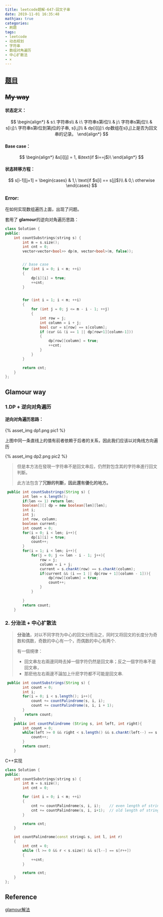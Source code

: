 ```yaml
---
title: leetcode题解-647-回文子串
date: 2019-11-01 16:35:48
mathjax: true
categories:
- 刷题
tags: 
- leetcode
- 动态规划
- 字符串
- 数组对角遍历
- 中心扩散法
- ×
---
```




## [题目](https://leetcode-cn.com/problems/palindromic-substrings/)



## ~~My way~~

#### 状态定义：

$$
\begin{align*}
& s:\ 字符串s\\
& i:\ 字符串s第i位\\
& j:\ 字符串s第j位\\
& s[i:j]:\ 字符串s第i位到第j位的子串, s[i,j]\\
& dp[i][j]:\ dp数组在s[i,j]上是否为回文串的记录。
\end{align*}
$$

#### Base case：

$$
\begin{align*}
&s[i][j] = 1, &\text{if $i==j$}\ 
\end{align*}
$$



#### 状态转移方程：

$$
s[i-1][j+1] = 
\begin{cases}
& 1,\ \text{if $s[i] == s[j]$}\\
& 0,\ otherwise
\end{cases}
$$



### Error:

在如何实现数组遍历上面，出现了问题。

套用了 **glamour**的逆向对角遍历思路：

```C++
class Solution {
public:
    int countSubstrings(string s) {
        int m = s.size();
        int cnt = 0;
        vector<vector<bool>> dp(m, vector<bool>(m, false));


        // base case
        for (int i = 0; i < m; ++i)
        {
            dp[i][i] = true;
            ++cnt;
        }


        for (int i = 1; i < m; ++i)
        {
            for (int j = 0; j <= m - i - 1; ++j)
            {
                int row = j;
                int column = i + j;
                bool cur = s[row] == s[column];
                if (cur && (i == 1 || dp[row+1][column-1]))
                {
                    dp[row][column] = true;
                    ++cnt;
                }
            }
        }

        return cnt;
    }
};
```



## Glamour way

### 1.DP + 逆向对角遍历

#### 逆向对角遍历思路：

{% asset_img dp1.png pic1 %}

上图中同一条直线上的值有前者依赖于后者的关系，因此我们应该以对角线方向遍历

{% asset_img dp2.png pic2 %}

> 但是本方法在發現一字符串不是回文串后，仍然對包含其的字符串進行回文判斷。
>
> 此方法包含了**冗餘的判斷，因此還有優化的地方。**

```java
 public int countSubstrings(String s) {
        int len = s.length();
        if(len <= 1) return len;
        boolean[][] dp = new boolean[len][len];
        int i;
        int j;
        int row, column;
        boolean current;
        int count = 0;
        for(i = 0; i < len; i++){
            dp[i][i] = true;
            count++;
        }
        for(i = 1; i < len; i++){
            for(j = 0; j <= len - i - 1; j++){
                row = j;
                column = i + j;
                current = s.charAt(row) == s.charAt(column);
                if(current && (i == 1 || dp[row + 1][column - 1])){
                    dp[row][column] = true;
                    count++;
                }
            }
           
        }
        return count;
    }

```



### 2. 分治法 + 中心扩散法

> **分治法**，对以不同字符为中心的回文分而治之，同时又将回文的长度分为奇数和偶数，奇数的中心有一个，而偶数的中心有两个.
>
> 有一個規律：
>
> - 回文串左右兩邊同時去掉一個字符仍然是回文串；反之一個字符串不是回文串，
> - 那麽他左右兩邊不論加上什麽字符都不可能是回文串.

```java
 public int countSubstrings(String s) {
        int count = 0;
        int i;
        for(i = 0; i < s.length(); i++){
            count += countPalindrome(s, i, i);
            count += countPalindrome(s, i, i + 1);
        }
         return count;
    }
    public int countPalindrome (String s, int left, int right){
        int count = 0;
        while(left >= 0 && right < s.length() && s.charAt(left--) == s.charAt(right++)){
            count++;
        }
        return count;
    }
```

C++实现

```C++
class Solution {
public:
    int countSubstrings(string s) {
        int m = s.size();
        int cnt = 0;

        for (int i = 0; i < m; ++i)
        {
            cnt += countPalindrome(s, i, i);    // even length of string
            cnt += countPalindrome(s, i, i+1);  // old length of string
        }

        return cnt;
    }

    int countPalindrome(const string& s, int l, int r)
    {
        int cnt = 0;
        while (l >= 0 && r < s.size() && s[l--] == s[r++])
        {
            ++cnt;
        }

        return cnt;
    }
};
```



## Reference

[glamour解法](https://leetcode-cn.com/problems/palindromic-substrings/solution/dong-tai-gui-hua-yun-xing-shi-jian-11mszhong-xin-k/)